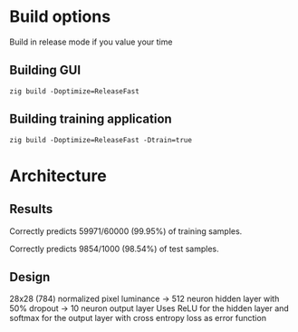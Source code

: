 # Build options
Build in release mode if you value your time
## Building GUI
```
zig build -Doptimize=ReleaseFast
```

## Building training application
```
zig build -Doptimize=ReleaseFast -Dtrain=true
```

# Architecture
## Results
Correctly predicts 59971/60000 (99.95%) of training samples.

Correctly predicts 9854/1000   (98.54%) of test samples.

## Design
28x28 (784) normalized pixel luminance -> 512 neuron hidden layer with 50% dropout -> 10 neuron output layer
Uses ReLU for the hidden layer and softmax for the output layer with cross entropy loss as error function
